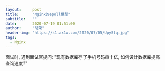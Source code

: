 ```yaml
---
layout:     post
title:      "Nginx的epoll模型"
subtitle:   ""
date:       2020-07-19 01:51:00
author:     "胡荣"
header-img: "https://s1.ax1x.com/2020/07/05/UpySlq.jpg"
tags:
  - Nginx
---
```


面试时, 遇到面试官提问: "现有数据库存了手机号码串十亿, 如何设计数据库提高查询速度?"

